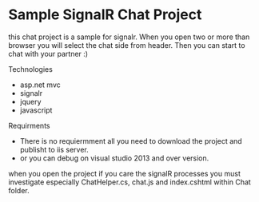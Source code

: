 # Sample SignalR Chat Project

this chat project is a sample for signalr. When you open two or more than browser you will select the chat side from header. 
Then you can start to chat with your partner :) 


Technologies

 - asp.net mvc
 - signalr
 - jquery
 - javascript
 
Requirments
 
 - There is no requiermment all you need to download the project and publisht  to iis server.
 - or you can debug on visual studio 2013 and over version.
 
 when you open the project if you care the signalR processes you must investigate especially ChatHelper.cs, chat.js and 
 index.cshtml within Chat folder.
